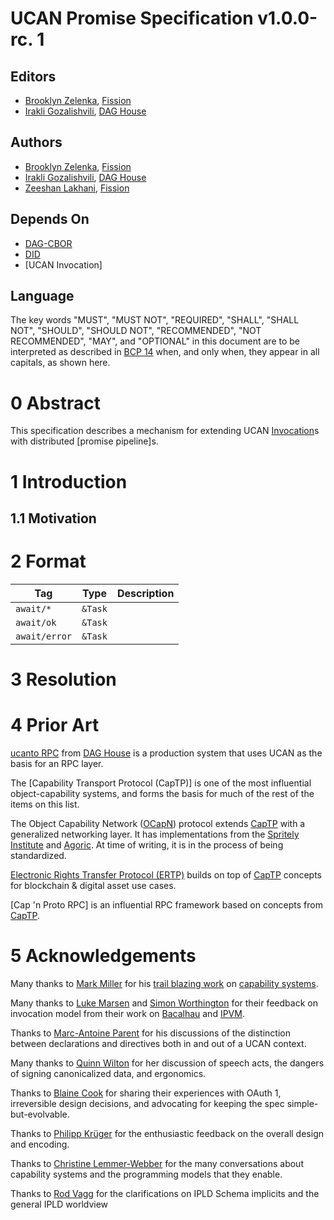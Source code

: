 # UCAN Promise Specification v1.0.0-rc. 1

## Editors

- [Brooklyn Zelenka], [Fission]
- [Irakli Gozalishvili], [DAG House]

## Authors

- [Brooklyn Zelenka], [Fission]
- [Irakli Gozalishvili], [DAG House]
- [Zeeshan Lakhani], [Fission]

## Depends On

- [DAG-CBOR]
- [DID]
- [UCAN Invocation]

## Language

The key words "MUST", "MUST NOT", "REQUIRED", "SHALL", "SHALL NOT", "SHOULD", "SHOULD NOT", "RECOMMENDED", "NOT RECOMMENDED", "MAY", and "OPTIONAL" in this document are to be interpreted as described in [BCP 14] when, and only when, they appear in all capitals, as shown here.

# 0 Abstract

This specification describes a mechanism for extending UCAN [Invocation]s with distributed [promise pipeline]s.

# 1 Introduction

## 1.1 Motivation

# 2 Format

| Tag           | Type    | Description |
|---------------|---------|-------------|
| `await/*`     | `&Task` |             |
| `await/ok`    | `&Task` |             |
| `await/error` | `&Task` |             |

# 3 Resolution

# 4 Prior Art

[ucanto RPC] from [DAG House] is a production system that uses UCAN as the basis for an RPC layer.

The [Capability Transport Protocol (CapTP)] is one of the most influential object-capability systems, and forms the basis for much of the rest of the items on this list.

The Object Capability Network ([OCapN]) protocol extends [CapTP] with a generalized networking layer. It has implementations from the [Spritely Institute] and [Agoric]. At time of writing, it is in the process of being standardized.

[Electronic Rights Transfer Protocol (ERTP)] builds on top of [CapTP] concepts for blockchain & digital asset use cases.

[Cap 'n Proto RPC] is an influential RPC framework based on concepts from [CapTP].

# 5 Acknowledgements

Many thanks to [Mark Miller] for his [trail blazing work][erights] on [capability systems].

Many thanks to [Luke Marsen] and [Simon Worthington] for their feedback on invocation model from their work on [Bacalhau] and [IPVM].

Thanks to [Marc-Antoine Parent] for his discussions of the distinction between declarations and directives both in and out of a UCAN context.

Many thanks to [Quinn Wilton] for her discussion of speech acts, the dangers of signing canonicalized data, and ergonomics.

Thanks to [Blaine Cook] for sharing their experiences with OAuth 1, irreversible design decisions, and advocating for keeping the spec simple-but-evolvable.

Thanks to [Philipp Krüger] for the enthusiastic feedback on the overall design and encoding.

Thanks to [Christine Lemmer-Webber] for the many conversations about capability systems and the programming models that they enable.

Thanks to [Rod Vagg] for the clarifications on IPLD Schema implicits and the general IPLD worldview

<!-- Footnotes -->

[^js-num]: JavaScript has a single numeric type ([`Number`][JS Number]) for both integers and floats. This representation is defined as a [IEEE-754] double-precision floating point number, which has a 53-bit significand.
 
<!-- Internal Links -->

[Arguments]: #312-arguments
[Command]: #311-command
[Execution Proxy]: #41112-proxy-execution
[Executor]: #212-executor
[Invocation Payload]: #331-invocation-payload
[Invocation Signature]: #331-invocation-envelope
[Invocation]: #33-invocation
[Invoker]: #211-invoker
[Nonce]: #314-nonce
[Receipt Payload]: #411-receipt-payload
[Receipt]: #42-receipt
[Response]: #4-response
[Result]: #41-result
[Subject]: #313-subject
[Task]: #32-task
[enqueue]: #4111-enqueue
[lazy-vs-eager]: #112-lazy-vs-eager-evaluation

<!-- External Links -->

[Ability]: https://github.com/ucan-wg/delegation#33-abilities
[Agoric]: https://agoric.com/
[BCP 14]: https://www.rfc-editor.org/info/bcp14
[Bacalhau]: https://www.bacalhau.org/
[Blaine Cook]: https://github.com/blaine
[Brooklyn Zelenka]: https://github.com/expede/
[CapTP]: https://capnproto.org/rpc.html#specification
[Christine Lemmer-Webber]: https://github.com/cwebber
[DAG House]: https://dag.house
[DAG-CBOR]: https://ipld.io/specs/codecs/dag-cbor/spec/
[DID]: https://www.w3.org/TR/did-core/
[Delegation]: https://github.com/ucan-wg/delegation
[E-lang Mailing List, 2000 Oct 18]: http://wiki.erights.org/wiki/Capability-based_Active_Invocation_Certificates
[Electronic Rights Transfer Protocol (ERTP)]: https://docs.agoric.com/guides/ertp/
[Fission]: https://fission.codes/
[Haskell]: https://en.wikipedia.org/wiki/Haskell
[IPVM]: https://github.com/ipvm-wg
[Irakli Gozalishvili]: https://github.com/Gozala
[JS Number]: https://developer.mozilla.org/en-US/docs/Web/JavaScript/Reference/Global_Objects/Number
[Luke Marsen]: https://github.com/lukemarsden
[Marc-Antoine Parent]: https://github.com/maparent
[Mark Miller]: https://github.com/erights
[OCapN]: https://github.com/ocapn/
[Philipp Krüger]: https://github.com/matheus23/
[Quinn Wilton]: https://github.com/QuinnWilton
[Robust Composition]: http://www.erights.org/talks/thesis/markm-thesis.pdf
[Rod Vagg]: https://github.com/rvagg/
[Simon Worthington]: https://github.com/simonwo
[Spritely Institute]: https://spritely.institute/news/introducing-a-distributed-debugger-for-goblins-with-time-travel.html
[UCAN Ability]: https://github.com/ucan-wg/delegation/#23-ability
[UCAN Delegation]: https://github.com/ucan-wg/delegation/
[UCAN Promise]: https://github.com/ucan-wg/promise/
[URI]: https://en.wikipedia.org/wiki/Uniform_Resource_Identifier
[Zeeshan Lakhani]: https://github.com/zeeshanlakhani
[`data`]: https://en.wikipedia.org/wiki/Data_URI_scheme
[`ipfs`]: https://docs.ipfs.tech/how-to/address-ipfs-on-web/#native-urls
[`magnet`]: https://en.wikipedia.org/wiki/Magnet_URI_scheme
[capability systems]: https://en.wikipedia.org/wiki/Capability-based_security
[distributed promise pipelines]: http://erights.org/elib/distrib/pipeline.html
[eRights]: https:/erights.org
[erights]: https://erights.org
[ucanto RPC]: https://github.com/web3-storage/ucanto
